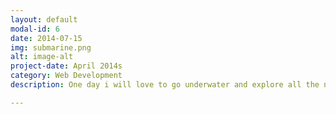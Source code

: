 ```yaml
---
layout: default
modal-id: 6
date: 2014-07-15
img: submarine.png
alt: image-alt
project-date: April 2014s
category: Web Development
description: One day i will love to go underwater and explore all the natures best creations.

---
```

